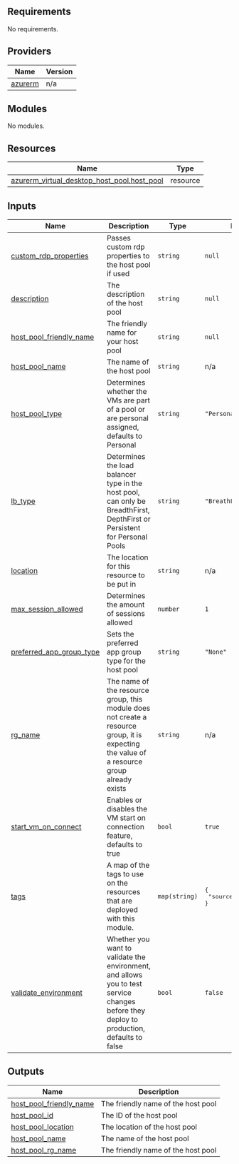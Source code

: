 ## Requirements

No requirements.

## Providers

| Name | Version |
|------|---------|
| <a name="provider_azurerm"></a> [azurerm](#provider\_azurerm) | n/a |

## Modules

No modules.

## Resources

| Name | Type |
|------|------|
| [azurerm_virtual_desktop_host_pool.host_pool](https://registry.terraform.io/providers/hashicorp/azurerm/latest/docs/resources/virtual_desktop_host_pool) | resource |

## Inputs

| Name | Description | Type | Default | Required |
|------|-------------|------|---------|:--------:|
| <a name="input_custom_rdp_properties"></a> [custom\_rdp\_properties](#input\_custom\_rdp\_properties) | Passes custom rdp properties to the host pool if used | `string` | `null` | no |
| <a name="input_description"></a> [description](#input\_description) | The description of the host pool | `string` | `null` | no |
| <a name="input_host_pool_friendly_name"></a> [host\_pool\_friendly\_name](#input\_host\_pool\_friendly\_name) | The friendly name for your host pool | `string` | `null` | no |
| <a name="input_host_pool_name"></a> [host\_pool\_name](#input\_host\_pool\_name) | The name of the host pool | `string` | n/a | yes |
| <a name="input_host_pool_type"></a> [host\_pool\_type](#input\_host\_pool\_type) | Determines whether the VMs are part of a pool or are personal assigned, defaults to Personal | `string` | `"Personal"` | no |
| <a name="input_lb_type"></a> [lb\_type](#input\_lb\_type) | Determines the load balancer type in the host pool, can only be BreadthFirst, DepthFirst or Persistent for Personal Pools | `string` | `"BreathFirst"` | no |
| <a name="input_location"></a> [location](#input\_location) | The location for this resource to be put in | `string` | n/a | yes |
| <a name="input_max_session_allowed"></a> [max\_session\_allowed](#input\_max\_session\_allowed) | Determines the amount of sessions allowed | `number` | `1` | no |
| <a name="input_preferred_app_group_type"></a> [preferred\_app\_group\_type](#input\_preferred\_app\_group\_type) | Sets the preferred app group type for the host pool | `string` | `"None"` | no |
| <a name="input_rg_name"></a> [rg\_name](#input\_rg\_name) | The name of the resource group, this module does not create a resource group, it is expecting the value of a resource group already exists | `string` | n/a | yes |
| <a name="input_start_vm_on_connect"></a> [start\_vm\_on\_connect](#input\_start\_vm\_on\_connect) | Enables or disables the VM start on connection feature, defaults to true | `bool` | `true` | no |
| <a name="input_tags"></a> [tags](#input\_tags) | A map of the tags to use on the resources that are deployed with this module. | `map(string)` | <pre>{<br>  "source": "terraform"<br>}</pre> | no |
| <a name="input_validate_environment"></a> [validate\_environment](#input\_validate\_environment) | Whether you want to validate the environment, and allows you to test service changes before they deploy to production, defaults to false | `bool` | `false` | no |

## Outputs

| Name | Description |
|------|-------------|
| <a name="output_host_pool_friendly_name"></a> [host\_pool\_friendly\_name](#output\_host\_pool\_friendly\_name) | The friendly name of the host pool |
| <a name="output_host_pool_id"></a> [host\_pool\_id](#output\_host\_pool\_id) | The ID of the host pool |
| <a name="output_host_pool_location"></a> [host\_pool\_location](#output\_host\_pool\_location) | The location of the host pool |
| <a name="output_host_pool_name"></a> [host\_pool\_name](#output\_host\_pool\_name) | The name of the host pool |
| <a name="output_host_pool_rg_name"></a> [host\_pool\_rg\_name](#output\_host\_pool\_rg\_name) | The friendly name of the host pool |
